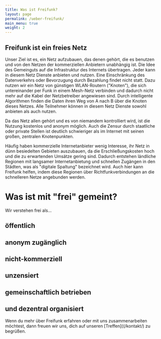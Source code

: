 ```yaml
---
title: Was ist Freifunk?
layout: page
permalink: /ueber-freifunk/
main_menu: true
weight: 2
---
```


Freifunk ist ein freies Netz
-------------------------
Unser Ziel ist es, ein Netz aufzubauen, das denen gehört, die es benutzen und von den Netzen der kommerziellen Anbietern unabhängig ist. Die Idee des Gemeinguts auf die Infrastruktur des Internets übertragen. Jeder kann in diesem Netz Dienste anbieten und nutzen. Eine Einschränkung des Datenverkehrs oder Bevorzugung durch Bezahlung findet nicht statt. Dazu nutzen wir ein Netz von günstigen WLAN-Routern ("Knoten"), die sich untereinander per Funk in einem Mesh-Netz verbinden und dadurch nicht mehr auf die Kabel der Netzbetreiber angewiesen sind. Durch intelligente Algorithmen finden die Daten ihren Weg von A nach B über die Knoten dieses Netzes. Alle Teilnehmer können in diesem Netz Dienste sowohl anbieten als auch nutzen.

Da das Netz allen gehört und es von niemandem kontrolliert wird, ist die Nutzung kostenlos und anonym möglich. Auch die Zensur durch staatliche oder private Stellen ist deutlich schwieriger als im Internet mit seinen großen, zentralen Knotenpunkten.

Häufig haben kommerzielle Internetanbieter wenig Interesse, ihr Netz in dünn besiedelten Gebieten auszubauen, da die Erschließungskosten hoch und die zu erwartenden Umsätze gering sind. Dadurch entstehen ländliche Regionen mit langsamer Internetanbietung und schnellen Zugängen in den Städten, was als "digitale Spaltung" bezeichnet wird. Auch hier kann Freifunk helfen, indem diese Regionen über Richtfunkverbindungen an die schnelleren Netze angebunden werden.


Was ist mit "frei" gemeint?
========================
Wir verstehen frei als...

öffentlich
----------


anonym zugänglich
---------------


nicht-kommerziell
---------------


unzensiert
---------


gemeinschaftlich betrieben
-----------------------


und dezentral organisiert
----------------------



Wenn du mehr über Freifunk erfahren oder mit uns zusammenarbeiten möchtest, dann freuen wir uns, dich auf unseren [Treffen]((/kontakt/) zu begrüßen.
